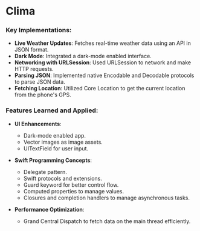 

#  Clima




### Key Implementations:
- **Live Weather Updates**: Fetches real-time weather data using an API in JSON format.
- **Dark Mode**: Integrated a dark-mode enabled interface.
- **Networking with URLSession**: Used URLSession to network and make HTTP requests.
- **Parsing JSON**: Implemented native Encodable and Decodable protocols to parse JSON data.
- **Fetching Location**: Utilized Core Location to get the current location from the phone's GPS.

### Features Learned and Applied:
- **UI Enhancements**:
  - Dark-mode enabled app.
  - Vector images as image assets.
  - UITextField for user input.
  
- **Swift Programming Concepts**:
  - Delegate pattern.
  - Swift protocols and extensions.
  - Guard keyword for better control flow.
  - Computed properties to manage values.
  - Closures and completion handlers to manage asynchronous tasks.
  
- **Performance Optimization**:
  - Grand Central Dispatch to fetch data on the main thread efficiently.


